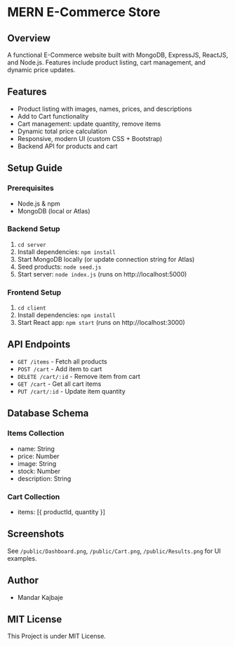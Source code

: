# MERN E-Commerce Store

## Overview
A functional E-Commerce website built with MongoDB, ExpressJS, ReactJS, and Node.js. Features include product listing, cart management, and dynamic price updates.

## Features
- Product listing with images, names, prices, and descriptions
- Add to Cart functionality
- Cart management: update quantity, remove items
- Dynamic total price calculation
- Responsive, modern UI (custom CSS + Bootstrap)
- Backend API for products and cart

## Setup Guide
### Prerequisites
- Node.js & npm
- MongoDB (local or Atlas)

### Backend Setup
1. `cd server`
2. Install dependencies: `npm install`
3. Start MongoDB locally (or update connection string for Atlas)
4. Seed products: `node seed.js`
5. Start server: `node index.js` (runs on http://localhost:5000)

### Frontend Setup
1. `cd client`
2. Install dependencies: `npm install`
3. Start React app: `npm start` (runs on http://localhost:3000)

## API Endpoints
- `GET /items` - Fetch all products
- `POST /cart` - Add item to cart
- `DELETE /cart/:id` - Remove item from cart
- `GET /cart` - Get all cart items
- `PUT /cart/:id` - Update item quantity

## Database Schema
### Items Collection
- name: String
- price: Number
- image: String
- stock: Number
- description: String

### Cart Collection
- items: [{ productId, quantity }]

## Screenshots
See `/public/Dashboard.png`, `/public/Cart.png`, `/public/Results.png` for UI examples.

## Author
- Mandar Kajbaje

## MIT License
This Project is under MIT License.
